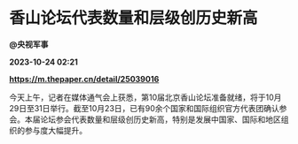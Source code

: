 # 香山论坛代表数量和层级创历史新高
**@央视军事**

**2023-10-24 02:21**

**https://m.thepaper.cn/detail/25039016**

今天上午，记者在媒体通气会上获悉，第10届北京香山论坛准备就绪，将于10月29日至31日举行。截至10月23日，已有90余个国家和国际组织官方代表团确认参会。本届论坛参会代表数量和层级创历史新高，特别是发展中国家、国际和地区组织的参与度大幅提升。